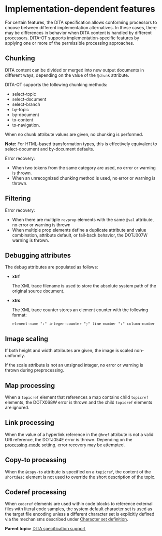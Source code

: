 # Implementation-dependent features

For certain features, the DITA specification allows conforming processors to choose between different implementation alternatives. In these cases, there may be differences in behavior when DITA content is handled by different processors. DITA-OT supports implementation-specific features by applying one or more of the permissible processing approaches.

## Chunking

DITA content can be divided or merged into new output documents in different ways, depending on the value of the `@chunk` attribute.

DITA-OT supports the following chunking methods:

-   select-topic
-   select-document
-   select-branch
-   by-topic
-   by-document
-   to-content
-   to-navigation.

When no chunk attribute values are given, no chunking is performed.

**Note:** For HTML-based transformation types, this is effectively equivalent to select-document and by-document defaults.

Error recovery:

-   When two tokens from the same category are used, no error or warning is thrown.
-   When an unrecognized chunking method is used, no error or warning is thrown.

## Filtering

Error recovery:

-   When there are multiple `revprop` elements with the same `@val` attribute, no error or warning is thrown
-   When multiple prop elements define a duplicate attribute and value combination, attribute default, or fall-back behavior, the DOTJ007W warning is thrown.

## Debugging attributes

The debug attributes are populated as follows:

-   **xtrf**

    The XML trace filename is used to store the absolute system path of the original source document.

-   **xtrc**

    The XML trace counter stores an element counter with the following format:

    ```
    element-name ":" integer-counter ";" line-number ":" column-number
    ```


## Image scaling

If both height and width attributes are given, the image is scaled non-uniformly.

If the scale attribute is not an unsigned integer, no error or warning is thrown during preprocessing.

## Map processing

When a `topicref` element that references a map contains child `topicref` elements, the DOTX068W error is thrown and the child `topicref` elements are ignored.

## Link processing

When the value of a hyperlink reference in the `@href` attribute is not a valid URI reference, the DOTJ054E error is thrown. Depending on the [processing-mode](../parameters/parameters-base.md#processing-mode) setting, error recovery may be attempted.

## Copy-to processing

When the `@copy-to` attribute is specified on a `topicref`, the content of the `shortdesc` element is not used to override the short description of the topic.

## Coderef processing

When `coderef` elements are used within code blocks to reference external files with literal code samples, the system default character set is used as the target file encoding unless a different character set is explicitly defined via the mechanisms described under [Character set definition](extended-functionality.md#coderef-charset).

**Parent topic:** [DITA specification support](../reference/DITA_spec-support.md)

